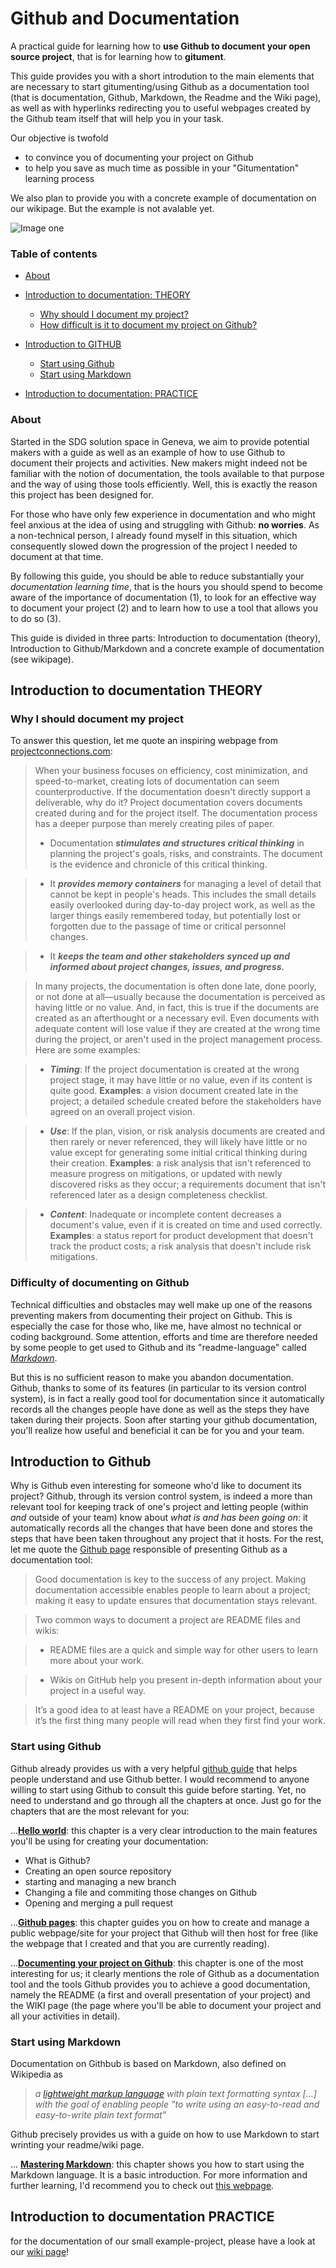 # Github and Documentation
A practical guide for learning how to **use Github to document your open source project**, that is for learning how to **gitument**.

This guide provides you with a short introdution to the main elements that are necessary to start gitumenting/using Github as a documentation tool (that is documentation, Github, Markdown, the Readme and the Wiki page), as well as with hyperlinks redirecting you to useful webpages created by the Github team itself that will help you in your task. 

Our objective is twofold
- to convince you of documenting your project on Github
- to help you save as much time as possible in your "Gitumentation" learning process

We also plan to provide you with a concrete example of documentation on our wikipage. But the example is not avalable yet.

![Image one](Not-documented-not-done.png)

### Table of contents

- [About](#about)

- [Introduction to documentation: THEORY](#introduction-to-documentation-theory)
    - [Why should I document my project?](#why-i-should-document-my-project)
    - [How difficult is it to document my project on Github?](#difficulty-of-documenting-on-github)
    
- [Introduction to GITHUB](#introduction-to-github)
    - [Start using Github](#start-using-github)
    - [Start using Markdown](#start-using-markdown)
    
- [Introduction to documentation: PRACTICE](#introduction-to-documentation-practice)
    

### About
Started in the SDG solution space in Geneva, we aim to provide potential makers with a guide as well as an example of how to use Github to document their projects and activities. New makers might indeed not be familiar with the notion of documentation, the tools available to that purpose and the way of using those tools efficiently. Well, this is exactly the reason this project has been designed for.

For those who have only few experience in documentation and who might feel anxious at the idea of using and struggling with Github: **no worries**. As a non-technical person, I already found myself in this situation, which consequently slowed down the progression of the project I needed to document at that time. 

By following this guide, you should be able to reduce substantially your *documentation learning time*, that is the hours you should spend to become aware of the importance of documentation (1), to look for an effective way to document your project (2) and to learn how to use a tool that allows you to do so (3).

This guide is divided in three parts: Introduction to documentation (theory), Introduction to Github/Markdown and a concrete example of documentation (see wikipage).

## Introduction to documentation THEORY

### Why I should document my project
To answer this question, let me quote an inspiring webpage from [projectconnections.com](https://www.projectconnections.com/knowhow/burning-questions/what-is-project-documentation.html):
> When your business focuses on efficiency, cost minimization, and speed-to-market, creating lots of documentation can seem counterproductive. If the documentation doesn't directly support a deliverable, why do it? Project documentation covers documents created during and for the project itself. The documentation process has a deeper purpose than merely creating piles of paper.
> - Documentation ***stimulates and structures critical thinking*** in planning the project's goals, risks, and constraints. The document is the evidence and chronicle of this critical thinking.

> - It ***provides memory containers*** for managing a level of detail that cannot be kept in people's heads. This includes the small details easily overlooked during day-to-day project work, as well as the larger things easily remembered today, but potentially lost or forgotten due to the passage of time or critical personnel changes.

> - It ***keeps the team and other stakeholders synced up and informed about project changes, issues, and progress.***

> In many projects, the documentation is often done late, done poorly, or not done at all—usually because the documentation is perceived as having little or no value. And, in fact, this is true if the documents are created as an afterthought or a necessary evil. Even documents with adequate content will lose value if they are created at the wrong time during the project, or aren't used in the project management process. Here are some examples:

> - ***Timing***: If the project documentation is created at the wrong project stage, it may have little or no value, even if its content is quite good. **Examples**: a vision document created late in the project; a detailed schedule created before the stakeholders have agreed on an overall project vision.

> - ***Use***: If the plan, vision, or risk analysis documents are created and then rarely or never referenced, they will likely have little or no value except for generating some initial critical thinking during their creation. **Examples**: a risk analysis that isn't referenced to measure progress on mitigations, or updated with newly discovered risks as they occur; a requirements document that isn't referenced later as a design completeness checklist.

> - ***Content***: Inadequate or incomplete content decreases a document's value, even if it is created on time and used correctly. **Examples**: a status report for product development that doesn't track the product costs; a risk analysis that doesn't include risk mitigations.

### Difficulty of documenting on Github
Technical difficulties and obstacles may well make up one of the reasons preventing makers from documenting their project on Github. This is especially the case for those who, like me, have almost no technical or coding background. Some attention, efforts and time are therefore needed by some people to get used to Github and its "readme-language" called *[Markdown](https://en.wikipedia.org/wiki/Markdown)*. 

But this is no sufficient reason to make you abandon documentation. Github, thanks to some of its features (in particular to its version control system), is in fact a really good tool for documentation since it automatically records all the changes people have done as well as the steps they have taken during their projects. Soon after starting your github documentation, you'll realize how useful and beneficial it can be for you and your team.

## Introduction to Github

Why is Github even interesting for someone who'd like to document its project? 
Github, through its version control system, is indeed a more than relevant tool for keeping track of one's project and letting people (within *and* outside of your team) know about *what is and has been going on*: it automatically records all the changes that have been done and stores the steps that have been taken throughout any project that it hosts.
For the rest, let me quote the [Github page](https://guides.github.com/features/wikis/) responsible of presenting Github as a documentation tool:

> Good documentation is key to the success of any project. Making documentation accessible enables people to learn about a project; making it easy to update ensures that documentation stays relevant.

> Two common ways to document a project are README files and wikis:

> - README files are a quick and simple way for other users to learn more about your work.

> - Wikis on GitHub help you present in-depth information about your project in a useful way.

> It’s a good idea to at least have a README on your project, because it’s the first thing many people will read when they first find your work.

### Start using Github

Github already provides us with a very helpful [github guide](https://guides.github.com) that helps people understand and use Github better. I would recommend to anyone willing to start using Github to consult this guide before starting. Yet, no need to understand and go through all the chapters at once. Just go for the chapters that are the most relevant for you:  

...[**Hello world**](https://guides.github.com/activities/hello-world/): this chapter is a very clear introduction to the main features you'll be using for creating your documentation:
- What is Github?
- Creating an open source repository
- starting and managing a new branch
- Changing a file and commiting those changes on Github
- Opening and merging a pull request

...[**Github pages**](https://guides.github.com/features/pages/): this chapter guides you on how to create and manage a public webpage/site for your project that Github will then host for free (like the webpage that I created and that you are currently reading).

...[**Documenting your project on Github**](https://guides.github.com/features/wikis/): this chapter is one of the most interesting for us; it clearly mentions the role of Github as a documentation tool and the tools Github provides you to achieve a good documentation, namely the README (a first and overall presentation of your project) and the WIKI page (the page where you'll be able to document your project and all your activities in detail).
    
### Start using Markdown

Documentation on Githbub is based on Markdown, also defined on Wikipedia as
> *a [lightweight markup language](https://en.wikipedia.org/wiki/Lightweight_markup_language) with plain text formatting syntax [...] with the goal of enabling people "to write using an easy-to-read and easy-to-write plain text format"* 

Github precisely provides us with a guide on how to use Markdown to start wrinting your readme/wiki page.

... [**Mastering Markdown**](https://guides.github.com/features/mastering-markdown/): this chapter shows you how to start using the Markdown language. It is a basic introduction. For more information and further learning, I'd recommend you to check out [this webpage](https://help.github.com/en/categories/writing-on-github).
 

## Introduction to documentation PRACTICE

for the documentation of our small example-project, please have a look at our [wiki page](https://github.com/JonDavMartin/GITHUB-and-DOCUMENTATION-a-practical-guide/wiki)!
 
